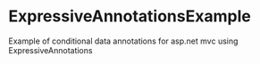 # ExpressiveAnnotationsExample
Example of conditional data annotations for asp.net mvc using ExpressiveAnnotations
